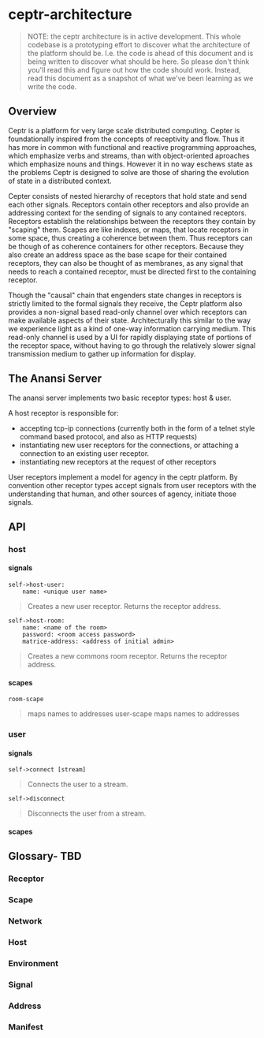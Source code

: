 # ceptr-architecture

> NOTE: the ceptr architecture is in active development.  This whole codebase is a prototyping effort to discover what the architecture of the platform should be.  I.e. the code is ahead of this document and is being written to discover what should be here.  So please don't think you'll read this and figure out how the code should work.  Instead, read this document as a snapshot of what we've been learning as we write the code.

## Overview

Ceptr is a platform for very large scale distributed computing.  Cepter is foundationally inspired from the concepts of receptivity and flow.  Thus it has more in common with functional and reactive programming approaches, which emphasize verbs and streams, than with object-oriented aproaches which emphasize nouns and things.  However it in no way eschews state as the problems Ceptr is designed to solve are those of sharing the evolution of state in a distributed context.

Cepter consists of nested hierarchy of receptors that hold state and send each other signals.  Receptors contain other receptors and also provide an addressing context for the sending of signals to any contained receptors.  Receptors establish the relationships between the receptors they contain by "scaping" them.  Scapes are like indexes, or maps, that locate receptors in some space, thus creating a coherence between them.  Thus receptors can be though of as coherence containers for other receptors.  Because they also create an address space as the base scape for their contained receptors, they can also be thought of as membranes, as any signal that needs to reach a contained receptor, must be directed first to the containing receptor.

Though the "causal" chain that engenders state changes in receptors is strictly limited to the formal signals they receive, the Ceptr platform also provides a non-signal based read-only channel over which receptors can make available aspects of their state.  Architecturally this similar to the way we experience light as a kind of one-way information carrying medium.  This read-only channel is used by a UI for rapidly displaying state of portions of the receptor space, without having to go through the relatively slower signal transmission medium to gather up information for display.

## The Anansi Server

The anansi server implements two basic receptor types: host & user.  

A host receptor is responsible for:

* accepting tcp-ip connections (currently both in the form of a telnet style command based protocol, and also as HTTP requests)
* instantiating new user receptors for the connections, or attaching a connection to an existing user receptor.
* instantiating new receptors at the request of other receptors

User receptors implement a model for agency in the ceptr platform.  By convention other receptor types accept signals from user receptors with the understanding that human, and other sources of agency, initiate those signals.

## API

### host
#### signals
    self->host-user:
        name: <unique user name>
> Creates a new user receptor.  Returns the receptor address.

    self->host-room:
        name: <name of the room>
        password: <room access password>
        matrice-address: <address of initial admin>
> Creates a new commons room receptor.  Returns the receptor address.
#### scapes
    room-scape
> maps names to addresses
    user-scape
> maps names to addresses

### user
#### signals
    self->connect [stream]
> Connects the user to a stream.

    self->disconnect
> Disconnects the user from a stream.

#### scapes

## Glossary- TBD
### Receptor
### Scape
### Network
### Host
### Environment
### Signal
### Address
### Manifest


